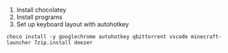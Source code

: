 1. Install chocolatey
2. Install programs
3. Set up keyboard layout with autohotkey

```
choco install -y googlechrome autohotkey qbittorrent vscode minecraft-launcher 7zip.install deezer
```